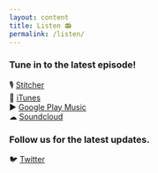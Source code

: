 ```yaml
---
layout: content
title: Listen 📻
permalink: /listen/
---
```


### Tune in to the latest episode! <br />
🎙 [Stitcher](https://www.stitcher.com/podcast/civic-tech-chat?refid=stpr) <br />
🔘 [iTunes](https://itunes.apple.com/us/podcast/civic-tech-chat/id1350640468) <br />
▶️ [Google Play Music](https://play.google.com/music/listen#/ps/I2inksjzzzmbxhg5wbojr624doa) <br />
☁ [Soundcloud](https://soundcloud.com/user-227289754)

### Follow us for the latest updates. <br />
🐦 [Twitter](https://www.twitter.com/civictechchat)
